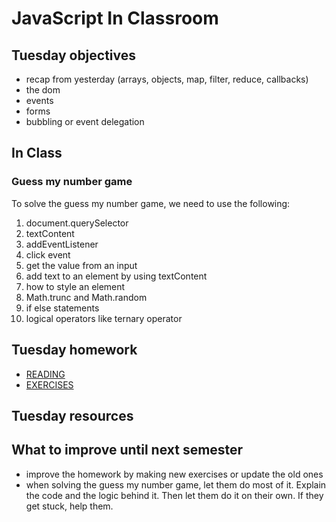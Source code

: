 # JavaScript In Classroom

## Tuesday objectives

- recap from yesterday (arrays, objects, map, filter, reduce, callbacks)
- the dom
- events
- forms
- bubbling or event delegation

## In Class

### Guess my number game

To solve the guess my number game, we need to use the following:

1. document.querySelector
2. textContent
3. addEventListener
4. click event
5. get the value from an input
6. add text to an element by using textContent
7. how to style an element
8. Math.trunc and Math.random
9. if else statements
10. logical operators like ternary operator

## Tuesday homework

- [READING](https://github.com/dat3startcode/javaScriptExercises3sem/blob/main/day2/READING.md)
- [EXERCISES](https://github.com/dat3startcode/javaScriptExercises3sem/blob/main/day2/HOMEWORK.md)

## Tuesday resources

## What to improve until next semester

- improve the homework by making new exercises or update the old ones
- when solving the guess my number game, let them do most of it. Explain the code and the logic behind it. Then let them do it on their own. If they get stuck, help them.

